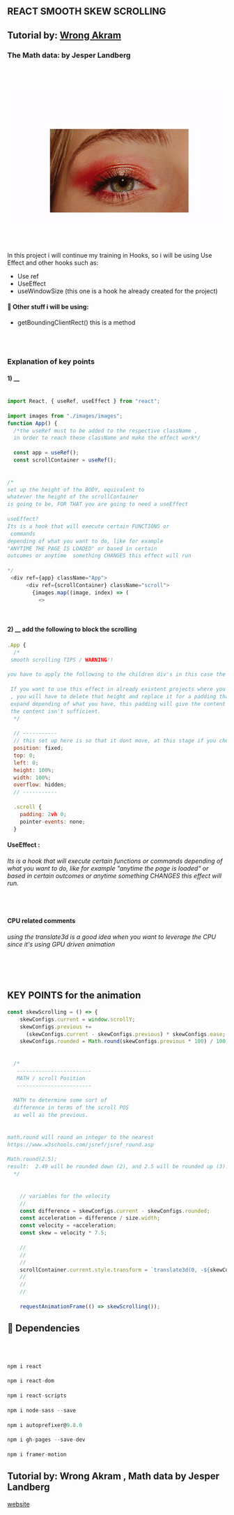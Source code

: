 ## REACT SMOOTH SKEW SCROLLING

## Tutorial by: [Wrong Akram](https://www.youtube.com/watch?v=Dz6Sg630I8M)
### The Math data: by Jesper Landberg


<br>
<br>

![rested](./src/images/preview-scroll.gif)

<br>
<br>

<p>In this project i will continue my training in Hooks, so i will be using Use Effect and other hooks such as:</p>

<ul>

<li>Use ref</li>
<li>UseEffect</li>
<li>useWindowSize (this one is a hook he already created for the project)</li>

</ul>

#### :bee: Other stuff i will be using:

<ul>

<li>getBoundingClientRect()  this is a method</li>

</ul>

<br>
<br>

### Explanation of key points

#### 1) \_\_

```javascript

import React, { useRef, useEffect } from "react";

import images from "./images/images";
function App() {
  /*the useRef must to be added to the respective className ,
  in order to reach these className and make the effect work*/

  const app = useRef();
  const scrollContainer = useRef();


/*
set up the height of the BODY, equivalent to
whatever the height of the scrollContainer
is going to be, FOR THAT you are going to need a useEffect

useEffect?
Its is a hook that will execute certain FUNCTIONS or
 commands
depending of what you want to do, like for example
"ANYTIME THE PAGE IS LOADED" or based in certain
outcomes or anytime  something CHANGES this effect will run

*/
 <div ref={app} className="App">
      <div ref={scrollContainer} className="scroll">
        {images.map((image, index) => (
          <>
```

<br>

#### 2) \_\_ add the following to block the scrolling

```javascript
.App {
  /*
 smooth scrolling TIPS / WARNING!!

you have to apply the following to the children div's in this case the .scroll

 If you want to use this effect in already existent projects where you already have a fixed height
 , you will have to delete that height and replace it for a padding that will help the content to
 expand depending of what you have, this padding will give the content a certain amount of space in case
 the content isn't sufficient.
  */

  // -----------
  // this set up here is so that it dont move, at this stage if you check the browser you cannot longer scroll
  position: fixed;
  top: 0;
  left: 0;
  height: 100%;
  width: 100%;
  overflow: hidden;
  // -----------

  .scroll {
    padding: 2vh 0;
    pointer-events: none;
  }
```

#### UseEffect :

###### Its is a hook that will execute certain functions or commands depending of what you want to do, like for example "anytime the page is loaded" or based in certain outcomes or anytime something CHANGES this effect will run.

<br>

#### CPU related comments

###### using the translate3d is a good idea when you want to leverage the CPU since it's using GPU driven animation

<br>
<br>

## KEY POINTS for the animation

```javascript
const skewScrolling = () => {
    skewConfigs.current = window.scrollY;
    skewConfigs.previous +=
      (skewConfigs.current - skewConfigs.previous) * skewConfigs.ease; //represent the previous position of the scroll
    skewConfigs.rounded = Math.round(skewConfigs.previous * 100) / 100;


  /*
   ------------------------
   MATH / scroll Position
   ------------------------

  MATH to determine some sort of
  difference in terms of the scroll POS
  as well as the previous.


math.round will round an integer to the nearest
https://www.w3schools.com/jsref/jsref_round.asp

Math.round(2.5);
result:  2.49 will be rounded down (2), and 2.5 will be rounded up (3).
  */


    // variables for the velocity
    //
    const difference = skewConfigs.current - skewConfigs.rounded;
    const acceleration = difference / size.width;
    const velocity = +acceleration;
    const skew = velocity * 7.5;

    //
    //
    //
    scrollContainer.current.style.transform = `translate3d(0, -${skewConfigs.rounded}px, 0) skewY(${skew}deg)`;
    //
    //
    //

    requestAnimationFrame(() => skewScrolling());
```

## :bee: Dependencies

<br>

```javascript

npm i react

npm i react-dom

npm i react-scripts

npm i node-sass --save

npm i autoprefixer@9.8.0

npm i gh-pages --save-dev

npm i framer-motion
```

## Tutorial by: Wrong Akram , Math data by Jesper Landberg

<a href="https://jesperlandberg.dev/" target="_blank">website </a>
